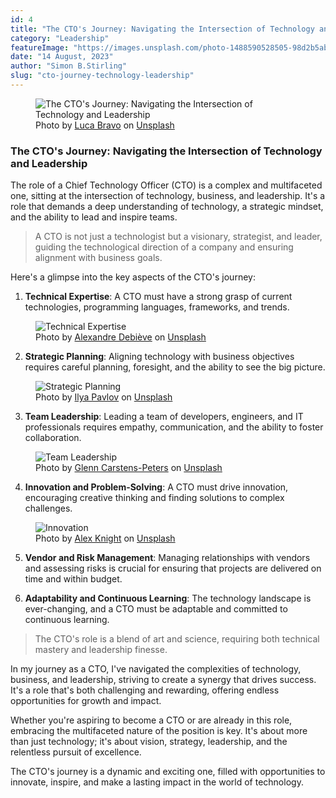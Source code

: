 ```yaml
---
id: 4
title: "The CTO's Journey: Navigating the Intersection of Technology and Leadership"
category: "Leadership"
featureImage: "https://images.unsplash.com/photo-1488590528505-98d2b5aba04b?crop=entropy&cs=tinysrgb&fit=max&fm=jpg&ixid=M3w0NDgzMDl8MHwxfHNlYXJjaHwxfHxUaGUlMjBDVE8lMjdzJTIwSm91cm5leSUzQSUyME5hdmlnYXRpbmclMjB0aGUlMjBJbnRlcnNlY3Rpb24lMjBvZiUyMFRlY2hub2xvZ3klMjBhbmQlMjBMZWFkZXJzaGlwfGVufDB8fHx8MTY5MTUyMjY3M3ww&ixlib=rb-4.0.3&q=80&w=400"
date: "14 August, 2023"
author: "Simon B.Stirling"
slug: "cto-journey-technology-leadership"
---
```


<figure className="figure">
  <img src="https://images.unsplash.com/photo-1488590528505-98d2b5aba04b?crop=entropy&cs=tinysrgb&fit=max&fm=jpg&ixid=M3w0NDgzMDl8MHwxfHNlYXJjaHwxfHxUaGUlMjBDVE8lMjdzJTIwSm91cm5leSUzQSUyME5hdmlnYXRpbmclMjB0aGUlMjBJbnRlcnNlY3Rpb24lMjBvZiUyMFRlY2hub2xvZ3klMjBhbmQlMjBMZWFkZXJzaGlwfGVufDB8fHx8MTY5MTUyMjY3M3ww&ixlib=rb-4.0.3&q=80&w=400" className="figure-img img-fluid" alt="The CTO's Journey: Navigating the Intersection of Technology and Leadership" />
  <figcaption className="figure-caption">Photo by <a href="https://unsplash.com/@lucabravo?utm_source=FindImage&utm_medium=referral">Luca Bravo</a> on <a href="https://unsplash.com/?utm_source=FindImage&utm_medium=referral">Unsplash</a></figcaption>
</figure>

### The CTO's Journey: Navigating the Intersection of Technology and Leadership

The role of a Chief Technology Officer (CTO) is a complex and multifaceted one, sitting at the intersection of technology, business, and leadership. It's a role that demands a deep understanding of technology, a strategic mindset, and the ability to lead and inspire teams.

> A CTO is not just a technologist but a visionary, strategist, and leader, guiding the technological direction of a company and ensuring alignment with business goals.

Here's a glimpse into the key aspects of the CTO's journey:

1. **Technical Expertise**: A CTO must have a strong grasp of current technologies, programming languages, frameworks, and trends.
<figure className="figure">
  <img src="https://images.unsplash.com/photo-1518770660439-4636190af475?crop=entropy&cs=tinysrgb&fit=max&fm=jpg&ixid=M3w0NDgzMDl8MHwxfHNlYXJjaHwyfHxUaGUlMjBDVE8lMjdzJTIwSm91cm5leSUzQSUyME5hdmlnYXRpbmclMjB0aGUlMjBJbnRlcnNlY3Rpb24lMjBvZiUyMFRlY2hub2xvZ3klMjBhbmQlMjBMZWFkZXJzaGlwfGVufDB8fHx8MTY5MTUyMjY3M3ww&ixlib=rb-4.0.3&q=80&w=400" className="figure-img img-fluid" alt="Technical Expertise" />
  <figcaption className="figure-caption">Photo by <a href="https://unsplash.com/@alexkixa?utm_source=FindImage&utm_medium=referral">Alexandre Debiève</a> on <a href="https://unsplash.com/?utm_source=FindImage&utm_medium=referral">Unsplash</a></figcaption>
</figure>

2. **Strategic Planning**: Aligning technology with business objectives requires careful planning, foresight, and the ability to see the big picture.
<figure className="figure">
  <img src="https://images.unsplash.com/photo-1461749280684-dccba630e2f6?crop=entropy&cs=tinysrgb&fit=max&fm=jpg&ixid=M3w0NDgzMDl8MHwxfHNlYXJjaHwzfHxUaGUlMjBDVE8lMjdzJTIwSm91cm5leSUzQSUyME5hdmlnYXRpbmclMjB0aGUlMjBJbnRlcnNlY3Rpb24lMjBvZiUyMFRlY2hub2xvZ3klMjBhbmQlMjBMZWFkZXJzaGlwfGVufDB8fHx8MTY5MTUyMjY3M3ww&ixlib=rb-4.0.3&q=80&w=400" className="figure-img img-fluid" alt="Strategic Planning" />
  <figcaption className="figure-caption">Photo by <a href="https://unsplash.com/@ilyapavlov?utm_source=FindImage&utm_medium=referral">Ilya Pavlov</a> on <a href="https://unsplash.com/?utm_source=FindImage&utm_medium=referral">Unsplash</a></figcaption>
</figure>

3. **Team Leadership**: Leading a team of developers, engineers, and IT professionals requires empathy, communication, and the ability to foster collaboration.
<figure className="figure">
  <img src="https://images.unsplash.com/photo-1486312338219-ce68d2c6f44d?crop=entropy&cs=tinysrgb&fit=max&fm=jpg&ixid=M3w0NDgzMDl8MHwxfHNlYXJjaHw0fHxUaGUlMjBDVE8lMjdzJTIwSm91cm5leSUzQSUyME5hdmlnYXRpbmclMjB0aGUlMjBJbnRlcnNlY3Rpb24lMjBvZiUyMFRlY2hub2xvZ3klMjBhbmQlMjBMZWFkZXJzaGlwfGVufDB8fHx8MTY5MTUyMjY3M3ww&ixlib=rb-4.0.3&q=80&w=400" className="figure-img img-fluid" alt="Team Leadership" />
  <figcaption className="figure-caption">Photo by <a href="https://unsplash.com/@glenncarstenspeters?utm_source=FindImage&utm_medium=referral">Glenn Carstens-Peters</a> on <a href="https://unsplash.com/?utm_source=FindImage&utm_medium=referral">Unsplash</a></figcaption>
</figure>

4. **Innovation and Problem-Solving**: A CTO must drive innovation, encouraging creative thinking and finding solutions to complex challenges.
<figure className="figure">
  <img src="https://images.unsplash.com/photo-1485827404703-89b55fcc595e?crop=entropy&cs=tinysrgb&fit=max&fm=jpg&ixid=M3w0NDgzMDl8MHwxfHNlYXJjaHw1fHxUaGUlMjBDVE8lMjdzJTIwSm91cm5leSUzQSUyME5hdmlnYXRpbmclMjB0aGUlMjBJbnRlcnNlY3Rpb24lMjBvZiUyMFRlY2hub2xvZ3klMjBhbmQlMjBMZWFkZXJzaGlwfGVufDB8fHx8MTY5MTUyMjY3M3ww&ixlib=rb-4.0.3&q=80&w=400" className="figure-img img-fluid" alt="Innovation" />
  <figcaption className="figure-caption">Photo by <a href="https://unsplash.com/@agk42?utm_source=FindImage&utm_medium=referral">Alex Knight</a> on <a href="https://unsplash.com/?utm_source=FindImage&utm_medium=referral">Unsplash</a></figcaption>
</figure>

5. **Vendor and Risk Management**: Managing relationships with vendors and assessing risks is crucial for ensuring that projects are delivered on time and within budget.

6. **Adaptability and Continuous Learning**: The technology landscape is ever-changing, and a CTO must be adaptable and committed to continuous learning.

> The CTO's role is a blend of art and science, requiring both technical mastery and leadership finesse.

In my journey as a CTO, I've navigated the complexities of technology, business, and leadership, striving to create a synergy that drives success. It's a role that's both challenging and rewarding, offering endless opportunities for growth and impact.

Whether you're aspiring to become a CTO or are already in this role, embracing the multifaceted nature of the position is key. It's about more than just technology; it's about vision, strategy, leadership, and the relentless pursuit of excellence.

The CTO's journey is a dynamic and exciting one, filled with opportunities to innovate, inspire, and make a lasting impact in the world of technology.
